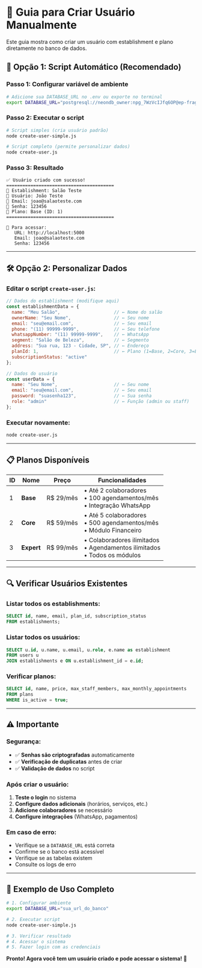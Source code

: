 # 👤 Guia para Criar Usuário Manualmente

Este guia mostra como criar um usuário com establishment e plano diretamente no banco de dados.

## 🚀 **Opção 1: Script Automático (Recomendado)**

### **Passo 1: Configurar variável de ambiente**
```bash
# Adicione sua DATABASE_URL no .env ou exporte no terminal
export DATABASE_URL="postgresql://neondb_owner:npg_7WzVcIJfq6OP@ep-fragrant-king-a6na8g6b.us-west-2.aws.neon.tech/neondb?sslmode=require"
```

### **Passo 2: Executar o script**
```bash
# Script simples (cria usuário padrão)
node create-user-simple.js

# Script completo (permite personalizar dados)
node create-user.js
```

### **Passo 3: Resultado**
```
✅ Usuário criado com sucesso!
========================================
🏢 Establishment: Salão Teste
👤 Usuário: João Teste
📧 Email: joao@salaoteste.com
🔑 Senha: 123456
🎯 Plano: Base (ID: 1)
========================================

🔗 Para acessar:
   URL: http://localhost:5000
   Email: joao@salaoteste.com
   Senha: 123456
```

---

## 🛠️ **Opção 2: Personalizar Dados**

### **Editar o script `create-user.js`:**

```javascript
// Dados do establishment (modifique aqui)
const establishmentData = {
  name: "Meu Salão",                    // ← Nome do salão
  ownerName: "Seu Nome",                // ← Seu nome
  email: "seu@email.com",               // ← Seu email
  phone: "(11) 99999-9999",             // ← Seu telefone
  whatsappNumber: "(11) 99999-9999",    // ← WhatsApp
  segment: "Salão de Beleza",           // ← Segmento
  address: "Sua rua, 123 - Cidade, SP", // ← Endereço
  planId: 1,                            // ← Plano (1=Base, 2=Core, 3=Expert)
  subscriptionStatus: "active"
};

// Dados do usuário
const userData = {
  name: "Seu Nome",                     // ← Seu nome
  email: "seu@email.com",               // ← Seu email
  password: "suasenha123",              // ← Sua senha
  role: "admin"                         // ← Função (admin ou staff)
};
```

### **Executar novamente:**
```bash
node create-user.js
```

---

## 📋 **Planos Disponíveis**

| ID | Nome | Preço | Funcionalidades |
|----|------|-------|-----------------|
| 1 | **Base** | R$ 29/mês | • Até 2 colaboradores<br>• 100 agendamentos/mês<br>• Integração WhatsApp |
| 2 | **Core** | R$ 59/mês | • Até 5 colaboradores<br>• 500 agendamentos/mês<br>• Módulo Financeiro |
| 3 | **Expert** | R$ 99/mês | • Colaboradores ilimitados<br>• Agendamentos ilimitados<br>• Todos os módulos |

---

## 🔍 **Verificar Usuários Existentes**

### **Listar todos os establishments:**
```sql
SELECT id, name, email, plan_id, subscription_status 
FROM establishments;
```

### **Listar todos os usuários:**
```sql
SELECT u.id, u.name, u.email, u.role, e.name as establishment
FROM users u
JOIN establishments e ON u.establishment_id = e.id;
```

### **Verificar planos:**
```sql
SELECT id, name, price, max_staff_members, max_monthly_appointments
FROM plans
WHERE is_active = true;
```

---

## ⚠️ **Importante**

### **Segurança:**
- ✅ **Senhas são criptografadas** automaticamente
- ✅ **Verificação de duplicatas** antes de criar
- ✅ **Validação de dados** no script

### **Após criar o usuário:**
1. **Teste o login** no sistema
2. **Configure dados adicionais** (horários, serviços, etc.)
3. **Adicione colaboradores** se necessário
4. **Configure integrações** (WhatsApp, pagamentos)

### **Em caso de erro:**
- Verifique se a `DATABASE_URL` está correta
- Confirme se o banco está acessível
- Verifique se as tabelas existem
- Consulte os logs de erro

---

## 🎯 **Exemplo de Uso Completo**

```bash
# 1. Configurar ambiente
export DATABASE_URL="sua_url_do_banco"

# 2. Executar script
node create-user-simple.js

# 3. Verificar resultado
# 4. Acessar o sistema
# 5. Fazer login com as credenciais
```

**Pronto! Agora você tem um usuário criado e pode acessar o sistema!** 🎉
